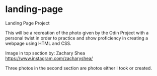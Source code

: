 # landing-page
Landing Page Project

This will be a recreation of the photo given by the Odin Project with a personal twist in order to practice and show proficiency in creating a webpage using HTML and CSS.

Image in top section by: 
Zachary Shea
https://www.instagram.com/zacharyshea/
 
Three photos in the second section are photos either I took or created.

